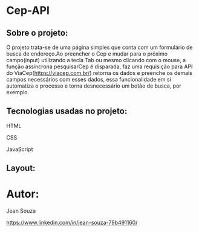 # Cep-API

## Sobre o projeto:

O projeto trata-se de uma página simples que conta com um formulário de busca de endereço.Ao preencher o Cep e mudar para o próximo campo(input) utilizando a tecla Tab ou mesmo clicando com o mouse, a função assíncrona pesquisarCep é disparada, faz uma requisição para API do ViaCep(https://viacep.com.br/) retorna os dados e preenche os demais campos necessários com esses dados, essa funcionalidade em si automatiza o processo e torna desnecessário um botão de busca, por exemplo.

## Tecnologias usadas no projeto:

HTML

CSS

JavaScript

## Layout:


# Autor:

Jean Souza

https://www.linkedin.com/in/jean-souza-79b491160/


